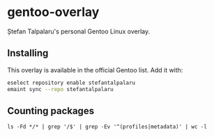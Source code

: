 # gentoo-overlay

Ștefan Talpalaru's personal Gentoo Linux overlay.

## Installing

This overlay is available in the official Gentoo list. Add it with:

```bash
eselect repository enable stefantalpalaru
emaint sync --repo stefantalpalaru
```

## Counting packages

`ls -Fd */* | grep '/$' | grep -Ev '^(profiles|metadata)' | wc -l`

